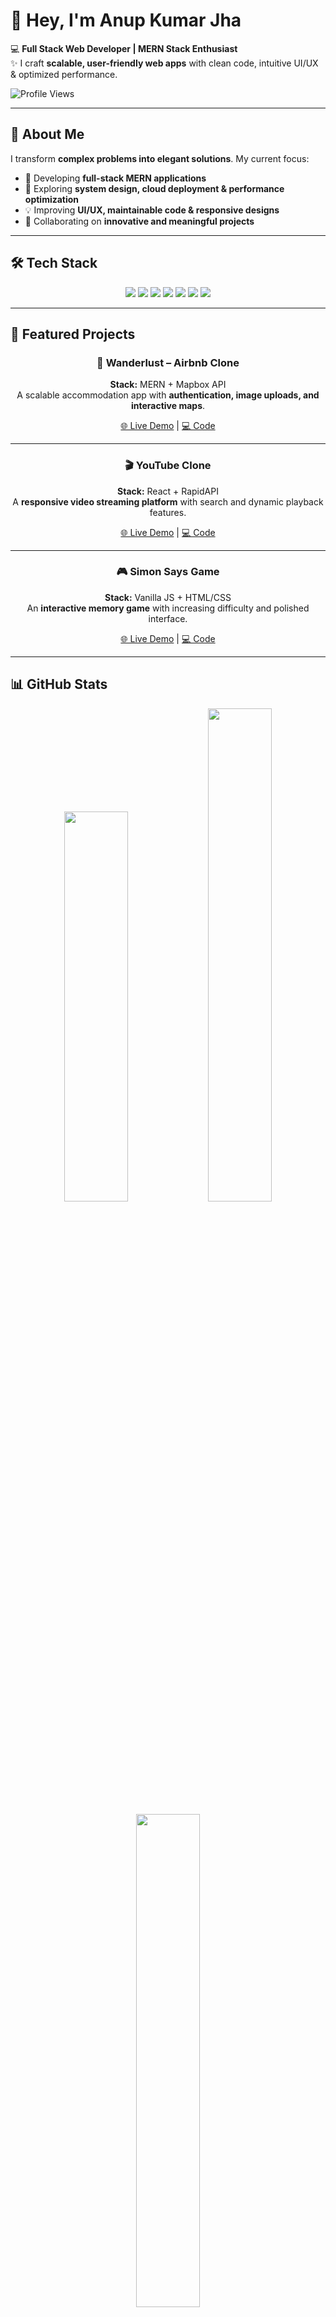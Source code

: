 # 👋 Hey, I'm Anup Kumar Jha  

💻 **Full Stack Web Developer | MERN Stack Enthusiast**  
✨ I craft **scalable, user-friendly web apps** with clean code, intuitive UI/UX & optimized performance.  

![Profile Views](https://komarev.com/ghpvc/?username=anup-jha26&color=blue)  

---

## 🚀 About Me
I transform **complex problems into elegant solutions**. My current focus:

- 🔭 Developing **full-stack MERN applications**  
- 🌱 Exploring **system design, cloud deployment & performance optimization**  
- 💡 Improving **UI/UX, maintainable code & responsive designs**  
- 🤝 Collaborating on **innovative and meaningful projects**  

---

## 🛠 Tech Stack

<p align="center">
  <!-- Frontend -->
  <img src="https://img.shields.io/badge/React-61DAFB?style=for-the-badge&logo=react&logoColor=white" /> 
  <img src="https://img.shields.io/badge/TailwindCSS-38B2AC?style=for-the-badge&logo=tailwind-css&logoColor=white" />
  
  <!-- Backend -->
  <img src="https://img.shields.io/badge/Node.js-339933?style=for-the-badge&logo=node.js&logoColor=white" /> 
  <img src="https://img.shields.io/badge/Express.js-000000?style=for-the-badge&logo=express&logoColor=white" />
  
  <!-- Database -->
  <img src="https://img.shields.io/badge/MongoDB-47A248?style=for-the-badge&logo=mongodb&logoColor=white" /> 
  
  <!-- Languages -->
  <img src="https://img.shields.io/badge/JavaScript-F7DF1E?style=for-the-badge&logo=javascript&logoColor=black" /> 
  <img src="https://img.shields.io/badge/TypeScript-3178C6?style=for-the-badge&logo=typescript&logoColor=white" />
</p>

---

## 🌟 Featured Projects

<div align="center">

### 🏡 Wanderlust – Airbnb Clone
**Stack:** MERN + Mapbox API  
A scalable accommodation app with **authentication, image uploads, and interactive maps**.  

[🌐 Live Demo](https://wanderlust-5w8k.onrender.com/listings) | [💻 Code](https://github.com/anup-jha26/Wanderlust)

---

### 🎬 YouTube Clone
**Stack:** React + RapidAPI  
A **responsive video streaming platform** with search and dynamic playback features.  

[🌐 Live Demo](https://youtube-clone26.netlify.app/) | [💻 Code](https://github.com/anup-jha26/youtube-clone)

---

### 🎮 Simon Says Game
**Stack:** Vanilla JS + HTML/CSS  
An **interactive memory game** with increasing difficulty and polished interface.  

[🌐 Live Demo](https://simon-says-game26.netlify.app/) | [💻 Code](https://github.com/anup-jha26/simon-game)

</div>

---

## 📊 GitHub Stats

<p align="center">
  <img src="https://github-readme-stats.vercel.app/api?username=anup-jha26&show_icons=true&theme=tokyonight" height= "40%" width="45%" />
  <img src="https://github-readme-streak-stats.herokuapp.com/?user=anup-jha26&theme=tokyonight" height= "45%" width="45%" />
</p>

<p align="center">
  <img src="https://github-readme-stats.vercel.app/api/top-langs/?username=anup-jha26&layout=compact&theme=tokyonight" width="45%" />
</p>

---

## 📫 Let's Connect

<p align="center">
  🌐 <a href="https://anup-portfolio26.netlify.app/">Portfolio</a> | 💼 <a href="https://www.linkedin.com/in/anupjha26">LinkedIn</a> | 💻 <a href="https://github.com/anup-jha26">GitHub</a> | 📧 aniljha1076@gmail.com
</p>

